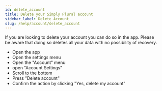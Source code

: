 ```yaml
---
id: delete_account
title: Delete your Simply Plural account
sidebar_label: Delete Account
slug: /help/account/delete_account
---
```


If you are looking to delete your account you can do so in the app. Please be aware that doing so deletes all your data with no possibility of recovery.

* Open the app
* Open the settings menu
* Open the "Account" menu
* open "Account Settings"
* Scroll to the bottom
* Press "Delete account"
* Confirm the action by clicking "Yes, delete my account"
